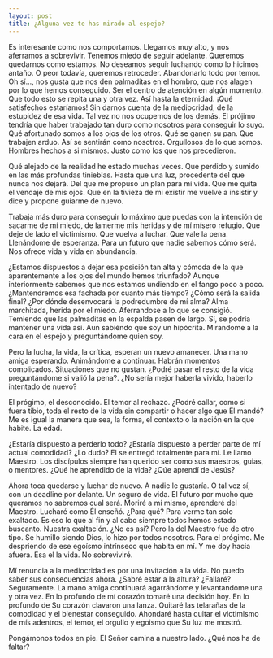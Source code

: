 ```yaml
---
layout: post
title: ¿Alguna vez te has mirado al espejo?
---
```


Es interesante como nos comportamos. Llegamos muy alto, y nos aferramos a sobrevivir. Tenemos miedo de seguir adelante. Queremos quedarnos como estamos. No deseamos seguir luchando como lo hicimos antaño.  O peor todavía, queremos retroceder. Abandonarlo todo por temor. Oh sí..., nos gusta que nos den palmaditas en el hombro, que nos alagen por lo que hemos conseguido. Ser el centro de atención en algún momento. Que todo esto se repita una y otra vez. Así hasta la eternidad. ¡Qué satisfechos estaríamos! Sin darnos cuenta de la mediocridad, de la estupidez de esa vida. Tal vez no nos ocupemos de los demás. El prójimo tendría que haber trabajado tan duro como nosotros para conseguir lo suyo. Qué afortunado somos a los ojos de los otros. Qué se ganen su pan. Que trabajen arduo. Así se sentirán como nosotros. Orgullosos de lo que somos. Hombres hechos a si mismos. Justo como los que nos precedieron. 

Qué alejado de la realidad he estado muchas veces. Que perdido y sumido en las más profundas tinieblas. Hasta que una luz, procedente del que nunca nos dejará. Del que me propuso un plan para mí vida. Que me quita el vendaje de mis ojos. Que en la tivieza de mi existir me vuelve a insistir y dice y propone guiarme de nuevo.

Trabaja más duro para conseguir lo máximo que puedas con la intención de sacarme de mí miedo, de lamerme mis heridas y de mí mísero refugio. Que deje de lado el victimismo. Que vuelva a luchar. Que vale la pena. Llenándome de esperanza. Para un futuro que nadie sabemos cómo será. Nos ofrece vida y vida en abundancia.

¿Estamos dispuestos a dejar esa posición tan alta y cómoda de la que aparentemente a los ojos del mundo hemos triunfado? Aunque interiormente sabemos que nos estamos undiendo en el fango poco a poco. ¿Mantendremos esa fachada por cuanto más tiempo? ¿Cómo será la salida final? ¿Por dónde desenvocará la podredumbre de mí alma? Alma marchitada, herida por el miedo. Aferrandose a lo que se consigió. Temiendo que las palmaditas en la espalda pasen de largo. Sí, se podría mantener una vida así. Aun sabiéndo que soy un hipócrita. Mirandome a la cara en el espejo y preguntándome quien soy.

Pero la lucha, la vida, la crítica, esperan un nuevo amanecer. Una mano amiga esperando. Animándome a continuar. Habrán momentos complicados. Situaciones que no gustan. ¿Podré pasar el resto de la vida preguntándome si valió la pena?. ¿No sería mejor haberla vivido, haberlo intentado de nuevo?

El prógimo, el desconocido. El temor al rechazo. ¿Podré callar, como si fuera tíbio, toda el resto de la vida sin compartir o hacer algo que El mandó? Me es igual la manera que sea, la forma, el contexto o la nación en la que habite. La edad. 

¿Estaría dispuesto a perderlo todo? ¿Estaría dispuesto a perder parte de mí actual comodidad? ¿Lo dudo? El se entregó totalmente para mí. Le llamo Maestro. Los discípulos siempre han querido ser como sus maestros, guias, o mentores. ¿Qué he aprendido de la vida? ¿Qúe aprendí de Jesús?

Ahora toca quedarse y luchar de nuevo. A nadie le gustaría. O tal vez sí, con un deadline por delante. Un seguro de vida. El futuro por mucho que queramos no sabremos cual será. Moriré a mí mismo, aprenderé del Maestro. Lucharé como Él enseñó. ¿Para qué? Para verme tan solo exaltado. Es eso lo que al fin y al cabo siempre todos hemos estado buscanto. Nuestra exaltación. ¿No es así? Pero la del Maestro fue de otro tipo. Se humillo siendo Dios, lo hizo por todos nosotros. Para el prógimo. Me despriendo de ese egoísmo intrínseco que habita en mí. Y me doy hacia afuera. Esa el la vida. No sobreviviré. 

Mí renuncia a la mediocridad es por una invitación a la vida. No puedo saber sus consecuencias ahora. ¿Sabré estar a la altura? ¿Fallaré? Seguramente. La mano amiga continuará agarrándome y levantandome una y otra vez. En lo profundo de mí corazón tomaré una decisión hoy. En lo profundo de Su corazón clavaron una lanza. Quitaré las telarañas de la comodidad y el bienestar conseguido. Ahondaré hasta quitar el victimismo de mís adentros, el temor, el orgullo y egoismo que Su luz me mostró. 

Pongámonos todos en pie. El Señor camina a nuestro lado. ¿Qué nos ha de faltar?  
